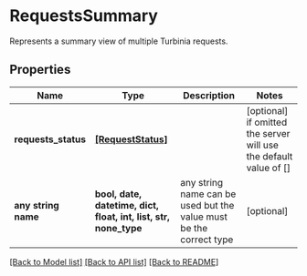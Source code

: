 # RequestsSummary

Represents a summary view of multiple Turbinia requests.

## Properties
Name | Type | Description | Notes
------------ | ------------- | ------------- | -------------
**requests_status** | [**[RequestStatus]**](RequestStatus.md) |  | [optional]  if omitted the server will use the default value of []
**any string name** | **bool, date, datetime, dict, float, int, list, str, none_type** | any string name can be used but the value must be the correct type | [optional]

[[Back to Model list]](../README.md#documentation-for-models) [[Back to API list]](../README.md#documentation-for-api-endpoints) [[Back to README]](../README.md)


